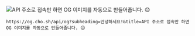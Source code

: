


![API 주소로 접속만 하면 OG 이미지를 자동으로 만들어줍니다. 😊](https://og.cho.sh/api/og?title=API%20%EC%A3%BC%EC%86%8C%EB%A1%9C%20%EC%A0%91%EC%86%8D%EB%A7%8C%20%ED%95%98%EB%A9%B4%20OG%20%EC%9D%B4%EB%AF%B8%EC%A7%80%EB%A5%BC%20%EC%9E%90%EB%8F%99%EC%9C%BC%EB%A1%9C%20%EB%A7%8C%EB%93%A4%EC%96%B4%EC%A4%8D%EB%8B%88%EB%8B%A4.%20%F0%9F%98%8A&subheading=%EC%95%88%EB%85%95%ED%95%98%EC%84%B8%EC%9A%94!)

```
https://og.cho.sh/api/og?subheading=안녕하세요!&title=API 주소로 접속만 하면 OG 이미지를 자동으로 만들어줍니다. 😊
```
